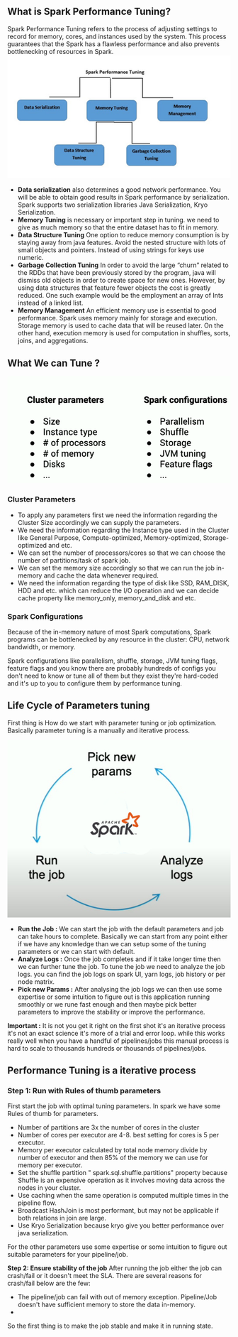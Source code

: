 ## What is Spark Performance Tuning?

Spark Performance Tuning refers to the process of adjusting settings to record for memory, cores, and instances used by the system. This process guarantees that the Spark has a flawless performance and also prevents bottlenecking of resources in Spark.
![Spark](https://github.com/gurditsingh/blog/blob/gh-pages/_screenshots/spark-tuning.jpg?raw=true)

 - **Data serialization** also determines a good network performance. You will be able to obtain good results in Spark performance by serialization. Spark supports two serialization libraries Java Serialization, Kryo Serialization.
 - **Memory Tuning** is necessary or important step in tuning. we need to give as much memory so that the entire dataset has to fit in memory.
 -  **Data Structure Tuning** One option to reduce memory consumption is by staying away from java features. Avoid the nested structure with lots of small objects and pointers. Instead of using strings for keys use numeric.
 -  **Garbage Collection Tuning** In order to avoid the large “churn” related to the RDDs that have been previously stored by the program, java will dismiss old objects in order to create space for new ones. However, by using data structures that feature fewer objects the cost is greatly reduced. One such example would be the employment an array of Ints instead of a linked list.
 -  **Memory Management** An efficient memory use is essential to good performance. Spark uses memory mainly for storage and execution. Storage memory is used to cache data that will be reused later. On the other hand, execution memory is used for computation in shuffles, sorts, joins, and aggregations.

## What We can Tune ?

![Spark](https://github.com/gurditsingh/blog/blob/gh-pages/_screenshots/spark-tuning2.png?raw=true)

### Cluster Parameters

 - To apply any parameters first we need the information regarding the Cluster Size accordingly we can supply the parameters.
 - We need the information regarding the Instance type used in the Cluster like General Purpose, Compute-optimized, Memory-optimized, Storage-optimized and etc.
 - We can set the number of processors/cores so that we can choose the number of partitions/task of spark job.
 - We can set the memory size accordingly so that we can run the job in-memory and cache the data whenever required.
 - We need the information regarding the type of disk like SSD, RAM_DISK, HDD and etc. which can reduce the I/O operation and we can decide cache property like memory_only, memory_and_disk and etc.  

### Spark Configurations
Because of the in-memory nature of most Spark computations, Spark programs can be bottlenecked by any resource in the cluster: CPU, network bandwidth, or memory. 

Spark configurations like parallelism, shuffle, storage, JVM tuning flags, feature flags and you know there are probably hundreds of configs you don't need to know or tune all of them but they exist they're hard-coded and it's up to you to configure them by performance tuning.

## Life Cycle of Parameters tuning

First thing is How do we start with parameter tuning or job optimization. Basically parameter tuning is a manually and iterative process.

![Spark](https://github.com/gurditsingh/blog/blob/gh-pages/_screenshots/spark-tuning-lifecycle.jpg?raw=true)

 - **Run the Job :** We can start the job with the default parameters and job can take hours to complete. Basically we can start from any point either if we have any knowledge than we can setup some of the tuning parameters or we can start with default.
 - **Analyze Logs :** Once the job completes and if it take longer time then we can further tune the job. To tune the job we need to analyze the job logs. you can find the job logs on spark UI, yarn logs, job history or per node matrix.
 - **Pick new Params :** After analysing the job logs we can then use some expertise or some intuition to figure out is this application running smoothly or we rune  fast enough and then maybe pick better parameters to improve the stability or improve the performance.

**Important :**  It is not you get it right on the first shot it's an iterative process it's not an exact science it's more of a trial and error loop. while this works really well when you have a handful of pipelines/jobs this manual process is hard to scale to thousands hundreds or thousands of pipelines/jobs.


## Performance Tuning is a iterative process

### Step 1: Run with Rules of thumb parameters
First start the job with optimal tuning parameters. In spark we have some Rules of thumb for parameters.

 - Number of partitions are 3x the number of cores in the cluster
 - Number of cores per executor are 4-8. best setting for cores is 5 per executor.
 - Memory per executor calculated by total node memory divide by number of executor and then 85% of the memory we can use for memory per executor.
 - Set the shuffle partition " spark.sql.shuffle.partitions" property because Shuffle is an expensive operation as it involves moving data across the nodes in your cluster.
 - Use caching when the same operation is computed multiple times in the pipeline flow.
 - Broadcast  HashJoin  is most performant, but may not be applicable if both relations in join are large.
 - Use Kryo Serialization because kryo give you better performance over java serialization.
 
 For the other parameters use some expertise or some intuition to figure out suitable parameters for your pipeline/job.

**Step 2: Ensure stability of the job**
After running the job either the job can crash/fail or it doesn't meet the SLA. There are several reasons for crash/fail below are the few:
 

 - The pipeline/job can fail with out of memory exception. Pipeline/Job doesn't have sufficient memory to store the data in-memory.
 - 

 So the first thing is to make the job stable and make it in running state.  

<!--stackedit_data:
eyJoaXN0b3J5IjpbMTY1NDA3NDcxNywyODI5NjQ4OTAsLTEzMD
Y2MzUyNTgsLTUxNzA3MDYyNSwtMTg1MjY1NDEwOSwtMTc4MTUy
MzA1Miw4MTk0MTY1NDYsLTEyMTM3NzkzMDQsLTExNzc4OTgyMD
AsLTE1OTI3NzY4MzksLTEzMzQyNzM1NTAsLTYwMTIzMjgwNCwt
OTYwMjcyMDE2LDU1MjkyNTAxMywxNzMxNDkxODI1LC0xMDkxMj
QzOTIyLDE2MTkxMjcxOTgsMTk4ODM5MzMyOCwxODc3NzY5NDU1
LDIwMTQwNTc3ODVdfQ==
-->